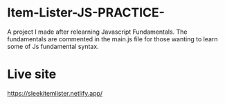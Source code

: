 # Item-Lister-JS-PRACTICE-
A project I made after relearning Javascript Fundamentals. The fundamentals are commented in the main.js file for those wanting to learn some of Js fundamental syntax.

# Live site
https://sleekitemlister.netlify.app/

